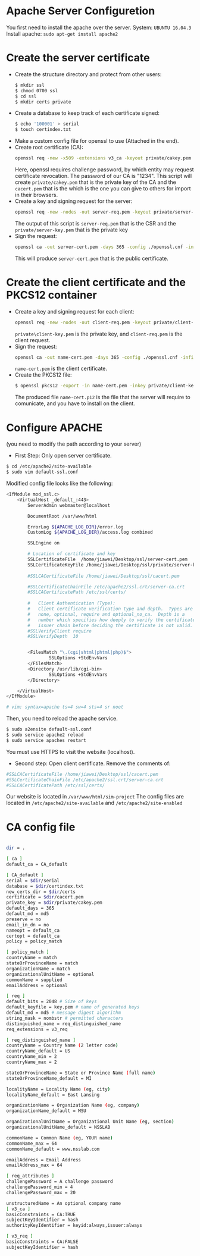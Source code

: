 Apache Server Configuretion
===========================

You first need to install the apache over the server.
System: `UBUNTU 16.04.3`
Install apache: ```sudo apt-get install apache2 ```

# Create the server certificate
 - Create the structure directory and protect from other users:
    ```sh
    $ mkdir ssl
    $ chmod 0700 ssl
    $ cd ssl
    $ mkdir certs private
    ```
 - Create a database to keep track of each certificate signed:
    ```sh
    $ echo '100001' > serial
    $ touch certindex.txt
    ```
 - Make a custom config file for openssl to use (Attached in the end).
 - Create root certificate (CA):
    ```sh
    openssl req -new -x509 -extensions v3_ca -keyout private/cakey.pem -out cacert.pem -days 365 -config ./openssl.cnf
    ```
    Here, openssl requires challenge password, by which entity may request certificate revocation. The password of our CA is "1234".
    This script will create `private/cakey.pem` that is the private key of the CA and the `cacert.pem` that is the which is the one you can give to others for import in their browsers.
 - Create a key and signing request for the server:
 	```sh
 	openssl req -new -nodes -out server-req.pem -keyout private/server-key.pem -days 365 -config ./openssl.cnf
 	```
 	The output of this script is ```server-req.pem``` that is the CSR and the ```private/server-key.pem``` that is the private key
 - Sign the request:
 	```sh
 	openssl ca -out server-cert.pem -days 365 -config ./openssl.cnf -infiles server-req.pem
 	```
 	This will produce `server-cert.pem` that is the public certificate.

# Create the client certificate and the PKCS12 container
 - Create a key and signing request for each client:
 	```sh
 	openssl req -new -nodes -out client-req.pem -keyout private/client-key.pem -days 365 -config ./openssl.cnf
 	```
 	`private\client-key.pem` is the private key, and `client-req.pem` is the client request.
 - Sign the request:
 	```sh
 	openssl ca -out name-cert.pem -days 365 -config ./openssl.cnf -infiles client-req.pem
 	```
 	`name-cert.pem` is the client certificate.
 - Create the PKCS12 file:
 	```sh
 	$ openssl pkcs12 -export -in name-cert.pem -inkey private/client-key.pem -certfile cacert.pem -name "lijiawei" -out name-cert.p12
 	```
 	The produced file `name-cert.p12` is the file that the server will require to comunicate, and you have to install on the client.

# Configure APACHE
(you need to modify the path according to your server)
 - First Step: Only open server certificate.
```sh
$ cd /etc/apache2/site-available
$ sudo vim default-ssl.conf
```
Modified config file looks like the following:
```sh
<IfModule mod_ssl.c>
    <VirtualHost _default_:443>
        ServerAdmin webmaster@localhost

        DocumentRoot /var/www/html

        ErrorLog ${APACHE_LOG_DIR}/error.log
        CustomLog ${APACHE_LOG_DIR}/access.log combined

        SSLEngine on

        # Location of certificate and key
        SSLCertificateFile  /home/jiawei/Desktop/ssl/server-cert.pem
        SSLCertificateKeyFile /home/jiawei/Desktop/ssl/private/server-key.pem
        
        #SSLCACertificateFile /home/jiawei/Desktop/ssl/cacert.pem

        #SSLCertificateChainFile /etc/apache2/ssl.crt/server-ca.crt
        #SSLCACertificatePath /etc/ssl/certs/
        
        #   Client Authentication (Type):
        #   Client certificate verification type and depth.  Types are
        #   none, optional, require and optional_no_ca.  Depth is a
        #   number which specifies how deeply to verify the certificate
        #   issuer chain before deciding the certificate is not valid.
        #SSLVerifyClient require
        #SSLVerifyDepth  10


        <FilesMatch "\.(cgi|shtml|phtml|php)$">
                SSLOptions +StdEnvVars
        </FilesMatch>
        <Directory /usr/lib/cgi-bin>
                SSLOptions +StdEnvVars
        </Directory>

    </VirtualHost>
</IfModule>

# vim: syntax=apache ts=4 sw=4 sts=4 sr noet

```

Then, you need to reload the apache service.
```sh
$ sudo a2ensite default-ssl.conf
$ sudo service apache2 reload
$ sudo service apaches restart
```

You must use HTTPS to visit the website (localhost).

 - Second step: Open client certificate.
Remove the comments of:
```sh
#SSLCACertificateFile /home/jiawei/Desktop/ssl/cacert.pem
#SSLCertificateChainFile /etc/apache2/ssl.crt/server-ca.crt
#SSLCACertificatePath /etc/ssl/certs/
```

Our website is located in `/var/www/html/sim-project`
The config files are located in `/etc/apache2/site-available` and `/etc/apache2/site-enabled`


# CA config file
```sh

dir = .

[ ca ]
default_ca = CA_default

[ CA_default ]
serial = $dir/serial
database = $dir/certindex.txt
new_certs_dir = $dir/certs
certificate = $dir/cacert.pem
private_key = $dir/private/cakey.pem
default_days = 365
default_md = md5
preserve = no
email_in_dn = no
nameopt = default_ca
certopt = default_ca
policy = policy_match

[ policy_match ]
countryName = match
stateOrProvinceName = match
organizationName = match
organizationalUnitName = optional
commonName = supplied
emailAddress = optional

[ req ]
default_bits = 2048 # Size of keys
default_keyfile = key.pem # name of generated keys
default_md = md5 # message digest algorithm
string_mask = nombstr # permitted characters
distinguished_name = req_distinguished_name
req_extensions = v3_req

[ req_distinguished_name ]
countryName = Country Name (2 letter code)
countryName_default = US
countryName_min = 2
countryName_max = 2

stateOrProvinceName = State or Province Name (full name)
stateOrProvinceName_default = MI

localityName = Locality Name (eg, city)
localityName_default = East Lansing

organizationName = Organization Name (eg, company)
organizationName_default = MSU

organizationalUnitName = Organizational Unit Name (eg, section)
organizationalUnitName_default = NSSLAB

commonName = Common Name (eg, YOUR name)
commonName_max = 64
commonName_default = www.nsslab.com

emailAddress = Email Address
emailAddress_max = 64

[ req_attributes ]
challengePassword = A challenge password
challengePassword_min = 4
challengePassword_max = 20

unstructuredName = An optional company name
[ v3_ca ]
basicConstraints = CA:TRUE
subjectKeyIdentifier = hash
authorityKeyIdentifier = keyid:always,issuer:always

[ v3_req ]
basicConstraints = CA:FALSE
subjectKeyIdentifier = hash
```
